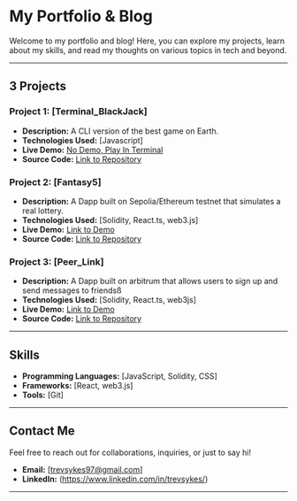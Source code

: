 # My Portfolio & Blog

Welcome to my portfolio and blog! Here, you can explore my projects, learn about my skills, and read my thoughts on various topics in tech and beyond.

---

## 3 Projects

### Project 1: [Terminal_BlackJack]
- **Description:** A CLI version of the best game on Earth.
- **Technologies Used:** [Javascript]
- **Live Demo:** [No Demo, Play In Terminal]()
- **Source Code:** [Link to Repository](https://github.com/trevarious/Terminal_BlackJack)

### Project 2: [Fantasy5]
- **Description:** A Dapp built on Sepolia/Ethereum testnet that simulates a real lottery.
- **Technologies Used:** [Solidity, React.ts, web3.js]
- **Live Demo:** [Link to Demo](https://fantasy5-io.vercel.app/)
- **Source Code:** [Link to Repository](https://github.com/trevarious/Fantasy5.io)

### Project 3: [Peer_Link]
- **Description:** A Dapp built on arbitrum that allows users to sign up and send messages to friendsß
- **Technologies Used:** [Solidity, React.ts, web3js]
- **Live Demo:** [Link to Demo](https://peer-link-lime.vercel.app/)
- **Source Code:** [Link to Repository](https://github.com/trevarious/peer_link)

---


## Skills

- **Programming Languages:** [JavaScript, Solidity, CSS]
- **Frameworks:** [React, web3.js]
- **Tools:** [Git]

---

## Contact Me

Feel free to reach out for collaborations, inquiries, or just to say hi!

- **Email:** [trevsykes97@gmail.com]
- **LinkedIn:** (https://www.linkedin.com/in/trevsykes/)

---

